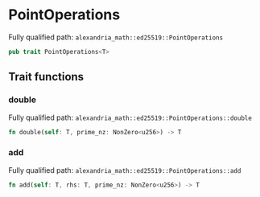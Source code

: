 # PointOperations

Fully qualified path: `alexandria_math::ed25519::PointOperations`

```rust
pub trait PointOperations<T>
```

## Trait functions

### double

Fully qualified path: `alexandria_math::ed25519::PointOperations::double`

```rust
fn double(self: T, prime_nz: NonZero<u256>) -> T
```


### add

Fully qualified path: `alexandria_math::ed25519::PointOperations::add`

```rust
fn add(self: T, rhs: T, prime_nz: NonZero<u256>) -> T
```


